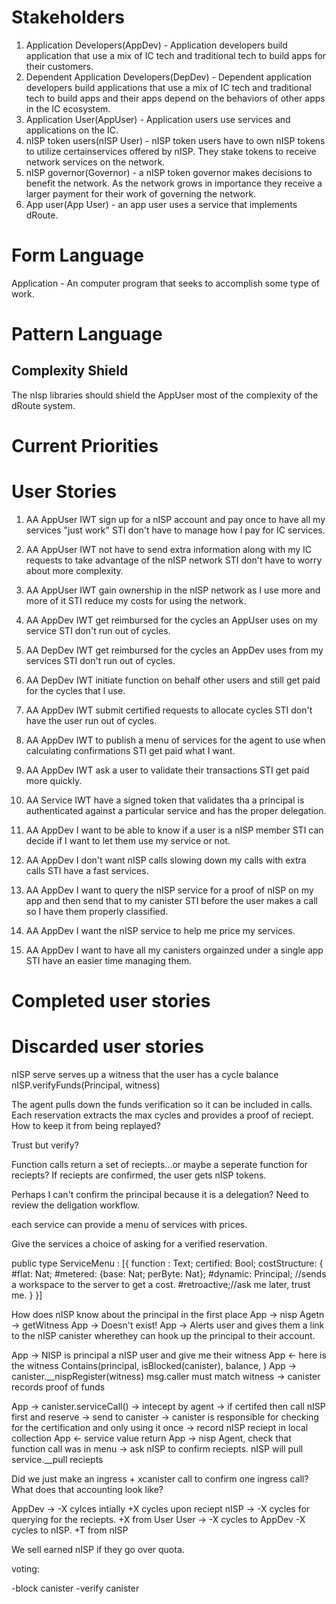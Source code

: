 

# Stakeholders

1. Application Developers(AppDev) - Application developers build application that use a mix of IC tech and traditional tech to build apps for their customers.
2. Dependent Application Developers(DepDev) - Dependent application developers build applications that use a mix of IC tech and traditional tech to build apps and their apps depend on the behaviors of other apps in the IC ecosystem.
3. Application User(AppUser) - Application users use services and applications on the IC.
4. nISP token users(nISP User) - nISP token users have to own nISP tokens to utilize certainservices offered by nISP. They stake tokens to receive network services on the network.
5. nISP governor(Governor) - a nISP token governor makes decisions to benefit the network. As the network grows in importance they receive a larger payment for their work of governing the network.
6. App user(App User) - an app user uses a service that implements dRoute.

# Form Language

Application - An computer program that seeks to accomplish some type of work.


# Pattern Language


## Complexity Shield

The nIsp libraries should shield the AppUser most of the complexity of the dRoute system.


# Current Priorities



# User Stories

1. AA AppUser IWT sign up for a nISP account and pay once to have all my services "just work" STI don't have to manage how I pay for IC services.

2. AA AppUser IWT not have to send extra information along with my IC requests to take advantage of the nISP network STI don't have to worry about more complexity.

3. AA AppUser IWT gain ownership in the nISP network as I use more and more of it STI reduce my costs for using the network.

4. AA AppDev IWT get reimbursed for the cycles an AppUser uses on my service STI don't run out of cycles.

5. AA DepDev IWT get reimbursed for the cycles an AppDev uses from my services STI don't run out of cycles.

6. AA DepDev IWT initiate function on behalf other users and still get paid for the cycles that I use.

7. AA AppDev IWT submit certified requests to allocate cycles STI don't have the user run out of cycles.

8. AA AppDev IWT to publish a menu of services for the agent to use when calculating confirmations STI get paid what I want.

9. AA AppDev IWT ask a user to validate their transactions STI get paid more quickly.

10. AA Service IWT have a signed token that validates tha a principal is authenticated against a particular service and has the proper delegation.

11. AA AppDev I want to be able to know if a user is a nISP member STI can decide if I want to let them use my service or not.

12. AA AppDev I don't want nISP calls slowing down my calls with extra calls STI have a fast services.

13. AA AppDev I want to query the nISP service for a proof of nISP on my app and then send that to my canister STI before the user makes a call so I have them properly classified.

14. AA AppDev I want the nISP service to help me price my services.

15. AA AppDev I want to have all my canisters orgainzed under a single app STI have an easier time managing them.

# Completed user stories



# Discarded user stories


nISP serve serves up a witness that the user has a cycle balance
nISP.verifyFunds(Principal, witness)

The agent pulls down the funds verification so it can be included in calls.
Each reservation extracts the max cycles and provides a proof of reciept.  How to keep it from being replayed?

Trust but verify?

Function calls return a set of reciepts...or maybe a seperate function for reciepts? If reciepts are confirmed, the user gets nISP tokens.

Perhaps I can't confirm the principal because it is a delegation? Need to review the deligation workflow.

each service can provide a menu of services with prices.

Give the services a choice of asking for a verified reservation.

public type ServiceMenu : [{
    function : Text;
    certified: Bool;
    costStructure: {
        #flat: Nat;
        #metered: {base: Nat; perByte: Nat};
        #dynamic: Principal; //sends a workspace to the server to get a cost.
        #retroactive;//ask me later, trust me.
    }
}]

How does nISP know about the principal in the first place
App -> nisp Agetn -> getWitness
App -> Doesn't exist!
App -> Alerts user and gives them a link to the nISP canister wherethey can hook up the principal to their account.

App -> NISP is principal a nISP user and give me their witness
App <- here is the witness Contains(principal, isBlocked(canister), balance, )
App -> canister.__nispRegister(witness) msg.caller must match witness
    -> canister records proof of funds

App -> canister.serviceCall() -> intecept by agent -> if certifed then call nISP first and reserve -> send to canister -> canister is responsible for checking for the certification and only using it once
    -> record nISP reciept in local collection
App <- service value return
App -> nisp Agent, check that function call was in menu -> ask nISP to confirm reciepts. nISP will pull service.__pull reciepts

Did we just make an ingress + xcanister call to confirm one ingress call?   What does that accounting look like?

AppDev -> -X cylces intially +X cycles upon reciept
nISP -> -X cycles for querying for the reciepts. +X from User
User -> -X cycles to AppDev -X cycles to nISP. +T from nISP


We sell earned nISP if they go over quota.

voting:

-block canister
-verify canister